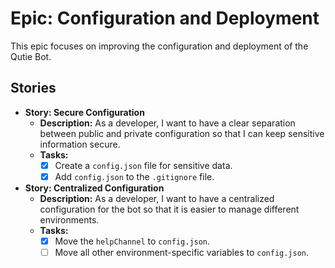 # Epic: Configuration and Deployment

This epic focuses on improving the configuration and deployment of the Qutie Bot.

## Stories

*   **Story: Secure Configuration**
    *   **Description:** As a developer, I want to have a clear separation between public and private configuration so that I can keep sensitive information secure.
    *   **Tasks:**
        *   [x] Create a `config.json` file for sensitive data.
        *   [x] Add `config.json` to the `.gitignore` file.

*   **Story: Centralized Configuration**
    *   **Description:** As a developer, I want to have a centralized configuration for the bot so that it is easier to manage different environments.
    *   **Tasks:**
        *   [x] Move the `helpChannel` to `config.json`.
        *   [ ] Move all other environment-specific variables to `config.json`.
